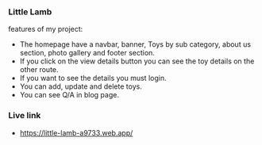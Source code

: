 ### Little Lamb
features of my project:

* The homepage have a navbar, banner, Toys by sub category, about us section, photo gallery and footer section.
* If you click on the view details button you can see the toy details on the other route.
* If you want to see the details you must login.
* You can add, update and delete toys.
* You can see Q/A in blog page.



### Live link
* https://little-lamb-a9733.web.app/